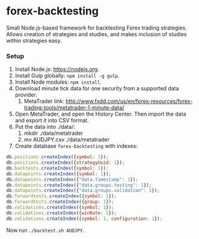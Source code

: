 forex-backtesting
=================
Small Node.js-based framework for backtesting Forex trading strategies. Allows creation of strategies and studies, and makes inclusion of studies within strategies easy.

### Setup

1. Install Node.js: https://nodejs.org.
2. Install Gulp globally: `npm install -g gulp`.
3. Install Node modules: `npm install`.
4. Download minute tick data for one security from a supported data provider.
    1. MetaTrader link: http://www.fxdd.com/us/en/forex-resources/forex-trading-tools/metatrader-1-minute-data/
5. Open MetaTrader, and open the History Center. Then import the data and export it into CSV format.
6. Put the data into ./data/:
    1. mkdir ./data/metatrader
    1. mv AUDJPY.csv ./data/metatrader
7. Create database `forex-backtesting` with indexes:
```javascript
db.positions.createIndex({symbol: 1});
db.positions.createIndex({strategyUuid: 1});
db.backtests.createIndex({symbol: 1});
db.datapoints.createIndex({symbol: 1});
db.datapoints.createIndex({"data.timestamp": 1});
db.datapoints.createIndex({"data.groups.testing": 1});
db.datapoints.createIndex({"data.groups.validation": 1});
db.forwardtests.createIndex({symbol: 1});
db.forwardtests.createIndex({group: 1});
db.validations.createIndex({symbol: 1});
db.validations.createIndex({winRate: 1});
db.validations.createIndex({symbol: 1, configuration: 1});
```

Now run `./backtest.sh AUDJPY`.
